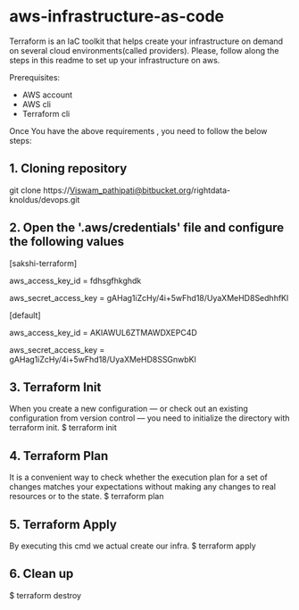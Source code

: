# aws-infrastructure-as-code

Terraform is an IaC toolkit that helps create your infrastructure on demand on several cloud environments(called providers). Please, follow along the steps in this readme to set up your infrastructure on aws.

Prerequisites:
 *  AWS account
 *  AWS cli
 *  Terraform cli

 Once You have the above requirements , you need to follow the below steps:

 ## 1. Cloning repository

 git clone https://Viswam_pathipati@bitbucket.org/rightdata-knoldus/devops.git

## 2. Open the '.aws/credentials' file and configure the following values

[sakshi-terraform]

aws_access_key_id = fdhsgfhkghdk

aws_secret_access_key = gAHag1iZcHy/4i+5wFhd18/UyaXMeHD8SedhhfKl

[default]

aws_access_key_id = AKIAWUL6ZTMAWDXEPC4D

aws_secret_access_key = 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

## 3. Terraform Init
When you create a new configuration — or check out an existing configuration from version control — you need to initialize the directory with terraform init.
$ terraform init

## 4. Terraform Plan
It is a convenient way to check whether the execution plan for a set of changes matches your expectations without making any changes to real resources or to the state.
$ terraform plan

## 5. Terraform Apply
By executing this cmd we actual create our infra.
$ terraform apply

## 6. Clean up
$ terraform destroy

